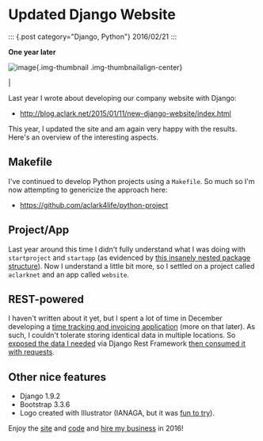 # Updated Django Website

::: {.post category="Django, Python"}
2016/02/21
:::

**One year later**

![image](/images/aclarknet-website.png){.img-thumbnail
.img-thumbnailalign-center}

| 

Last year I wrote about developing our company website with Django:

-   <http://blog.aclark.net/2015/01/11/new-django-website/index.html>

This year, I updated the site and am again very happy with the results.
Here\'s an overview of the interesting aspects.

## Makefile

I\'ve continued to develop Python projects using a `Makefile`. So much
so I\'m now attempting to genericize the approach here:

-   <https://github.com/aclark4life/python-project>

## Project/App

Last year around this time I didn\'t fully understand what I was doing
with `startproject` and `startapp` (as evidenced by [this insanely
nested package
structure](https://github.com/ACLARKNET/aclarknet-django/tree/master/aclarknet/aclarknet/aclarknet)).
Now I understand a little bit more, so I settled on a project called
`aclarknet` and an app called `website`.

## REST-powered

I haven\'t written about it yet, but I spent a lot of time in December
developing a [time tracking and invoicing
application](https://github.com/ACLARKNET/aclarknet-database) (more on
that later). As such, I couldn\'t tolerate storing identical data in
multiple locations. So [exposed the data I
needed](https://github.com/ACLARKNET/aclarknet-database/blob/master/aclarknet/database/serializers.py)
via Django Rest Framework [then consumed it with
requests](https://github.com/ACLARKNET/aclarknet-website/blob/master/aclarknet/website/views.py#L37).

## Other nice features

-   Django 1.9.2
-   Bootstrap 3.3.6
-   Logo created with Illustrator (IANAGA, but it was [fun to
    try](https://github.com/ACLARKNET/aclarknet-logo)).

Enjoy the [site](http://aclark.net) and
[code](https://github.com/ACLARKNET/aclarknet-website) and [hire my
business](http://aclark.net/contact) in 2016!
